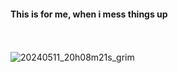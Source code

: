 #### This is for me, when i mess things up  
\
\
![20240511_20h08m21s_grim](https://github.com/thornxyz/dotfiles/assets/111498659/75514ee8-df74-4f8c-9af4-f34e00e706a4)
